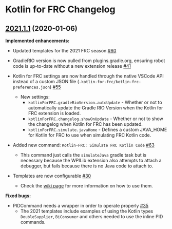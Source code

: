 # Kotlin for FRC Changelog

## [2021.1.1](https://github.com/BrenekH/kotlin-for-frc/tree/2021.1.1) (2020-01-06)

**Implemented enhancements:**

* Updated templates for the 2021 FRC season [\#60](https://github.com/BrenekH/kotlin-for-frc/issues/60)

* GradleRIO version is now pulled from plugins.gradle.org, ensuring robot code is up-to-date without a new extension release [\#41](https://github.com/BrenekH/kotlin-for-frc/issues/41)

* Kotlin for FRC settings are now handled through the native VSCode API instead of a custom JSON file \(`.kotlin-for-frc/kotlin-frc-preferences.json`\) [\#55](https://github.com/BrenekH/kotlin-for-frc/issues/55)
  * New settings:
    * `kotlinForFRC.gradleRioVersion.autoUpdate` - Whether or not to automatically update the Gradle RIO Version when the Kotlin for FRC extension is loaded.
    * `kotlinForFRC.changelog.showOnUpdate` - Whether or not to show the changelog when Kotlin for FRC has been updated.
    * `kotlinForFRC.simulate.javaHome` - Defines a custom JAVA_HOME for Kotlin for FRC to use when simulating FRC Kotlin code.

* Added new command: `Kotlin-FRC: Simulate FRC Kotlin Code` [\#63](https://github.com/BrenekH/kotlin-for-frc/issues/63)
  * This command just calls the `simulateJava` gradle task but is necessary because the WPILib extension also attempts to attach a debugger, but fails because there is no Java code to attach to.

* Templates are now configurable [\#30](https://github.com/BrenekH/kotlin-for-frc/issues/30)
  * Check the [wiki page](https://github.com/BrenekH/kotlin-for-frc/wiki/Custom-Templates) for more information on how to use them.

**Fixed bugs:**

* PIDCommand needs a wrapper in order to operate properly [\#35](https://github.com/BrenekH/kotlin-for-frc/issues/35)
  * The 2021 templates include examples of using the Kotlin types `DoubleSupplier`, `BiConsumer` and others needed to use the inline PID commands.
